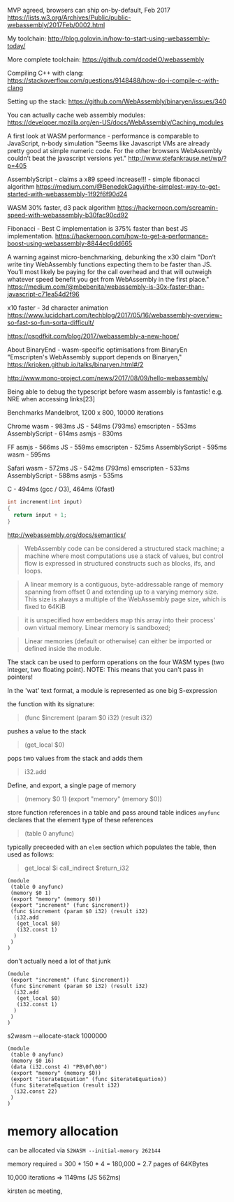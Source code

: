MVP agreed, browsers can ship on-by-default, Feb 2017
https://lists.w3.org/Archives/Public/public-webassembly/2017Feb/0002.html

My toolchain:
http://blog.golovin.in/how-to-start-using-webassembly-today/

More complete toolchain:
https://github.com/dcodeIO/webassembly

Compiling C++ with clang:
https://stackoverflow.com/questions/9148488/how-do-i-compile-c-with-clang

Setting up the stack:
https://github.com/WebAssembly/binaryen/issues/340

You can actually cache web assembly modules:
https://developer.mozilla.org/en-US/docs/WebAssembly/Caching_modules

A first look at WASM performance - performance is comparable to JavaScript, n-body simulation
"Seems like Javascript VMs are already pretty good at simple numeric code.
For the other browsers WebAssembly couldn’t beat the javascript versions yet."
http://www.stefankrause.net/wp/?p=405

AssemblyScript - claims a x89 speed increase!!! - simple fibonacci algorithm
https://medium.com/@BenedekGagyi/the-simplest-way-to-get-started-with-webassembly-1f92f6f90d24

WASM 30% faster, d3 pack algorithm
https://hackernoon.com/screamin-speed-with-webassembly-b30fac90cd92

Fibonacci - Best C implementation is 375% faster than best JS implementation.
https://hackernoon.com/how-to-get-a-performance-boost-using-webassembly-8844ec6dd665

A warning against micro-benchmarking, debunking the x30 claim "Don’t write tiny WebAssembly functions expecting them to be faster than JS. You’ll most likely be paying for the call overhead and that will outweigh whatever speed benefit you get from WebAssembly in the first place."
https://medium.com/@mbebenita/webassembly-is-30x-faster-than-javascript-c71ea54d2f96

x10 faster - 3d character animation
https://www.lucidchart.com/techblog/2017/05/16/webassembly-overview-so-fast-so-fun-sorta-difficult/

https://pspdfkit.com/blog/2017/webassembly-a-new-hope/

About BinaryEnd - wasm-specific optimisations from BinaryEn
"Emscripten's WebAssembly support depends on Binaryen,"
https://kripken.github.io/talks/binaryen.html#/2

http://www.mono-project.com/news/2017/08/09/hello-webassembly/

Being able to debug the typescript before wasm assembly is fantastic! e.g. NRE when accessing links[23]

Benchmarks
Mandelbrot, 1200 x 800, 10000 iterations

Chrome
wasm - 983ms
JS - 548ms (793ms)
emscripten - 553ms
AssemblyScript - 614ms
asmjs - 830ms


FF
asmjs - 566ms
JS - 559ms
emscripten - 525ms
AssemblyScript - 595ms
wasm - 595ms

Safari
wasm - 572ms
JS - 542ms (793ms)
emscripten - 533ms
AssemblyScript - 588ms
asmjs - 535ms

C - 494ms (gcc / O3), 464ms (Ofast)

~~~c
int increment(int input)
{
  return input + 1;
}
~~~

http://webassembly.org/docs/semantics/
> WebAssembly code can be considered a structured stack machine; a machine where most computations use a stack of values, but control flow is expressed in structured constructs such as blocks, ifs, and loops.

> A linear memory is a contiguous, byte-addressable range of memory spanning from offset 0 and extending up to a varying memory size. This size is always a multiple of the WebAssembly page size, which is fixed to 64KiB

> it is unspecified how embedders map this array into their process’ own virtual memory. Linear memory is sandboxed;

> Linear memories (default or otherwise) can either be imported or defined inside the module.

The stack can be used to perform operations on the four WASM types (two integer, two floating point).
NOTE: This means that you can't pass in pointers!

In the 'wat' text format, a module is represented as one big S-expression

the function with its signature:
>  (func $increment (param $0 i32) (result i32)

pushes a value to the stack
> (get_local $0)

pops two values from the stack and adds them
> i32.add

Define, and export, a single page of memory
> (memory $0 1)
> (export "memory" (memory $0))

store function references in a table and pass around table indices
`anyfunc` declares that the element type of these references
> (table 0 anyfunc)

typically preceeded with an `elem` section which populates the table, then used as follows:
>  get_local $i
>  call_indirect $return_i32

~~~
(module
 (table 0 anyfunc)
 (memory $0 1)
 (export "memory" (memory $0))
 (export "increment" (func $increment))
 (func $increment (param $0 i32) (result i32)
  (i32.add
   (get_local $0)
   (i32.const 1)
  )
 )
)

~~~

don't actually need a lot of that junk

~~~
(module
 (export "increment" (func $increment))
 (func $increment (param $0 i32) (result i32)
  (i32.add
   (get_local $0)
   (i32.const 1)
  )
 )
)
~~~

s2wasm --allocate-stack 1000000

~~~
(module
 (table 0 anyfunc)
 (memory $0 16)
 (data (i32.const 4) "PB\0f\00")
 (export "memory" (memory $0))
 (export "iterateEquation" (func $iterateEquation))
 (func $iterateEquation (result i32)
  (i32.const 22)
 )
)
~~~


# memory allocation

can be allocated via `S2WASM --initial-memory 262144`

memory required = 300 * 150 * 4 = 180,000 = 2.7 pages of 64KBytes



10,000 iterations => 1149ms (JS 562ms)

kirsten
ac meeting,
